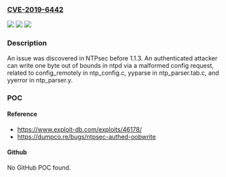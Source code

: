 ### [CVE-2019-6442](https://cve.mitre.org/cgi-bin/cvename.cgi?name=CVE-2019-6442)
![](https://img.shields.io/static/v1?label=Product&message=n%2Fa&color=blue)
![](https://img.shields.io/static/v1?label=Version&message=n%2Fa&color=blue)
![](https://img.shields.io/static/v1?label=Vulnerability&message=n%2Fa&color=brighgreen)

### Description

An issue was discovered in NTPsec before 1.1.3. An authenticated attacker can write one byte out of bounds in ntpd via a malformed config request, related to config_remotely in ntp_config.c, yyparse in ntp_parser.tab.c, and yyerror in ntp_parser.y.

### POC

#### Reference
- https://www.exploit-db.com/exploits/46178/
- https://dumpco.re/bugs/ntpsec-authed-oobwrite

#### Github
No GitHub POC found.

